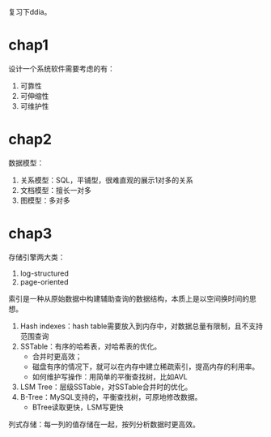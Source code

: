 复习下ddia。

# chap1
设计一个系统软件需要考虑的有：
1. 可靠性
2. 可伸缩性
3. 可维护性

# chap2
数据模型：
1. 关系模型：SQL，平铺型，很难直观的展示1对多的关系
2. 文档模型：擅长一对多
3. 图模型：多对多



# chap3 
存储引擎两大类：
1. log-structured
2. page-oriented

索引是一种从原始数据中构建辅助查询的数据结构，本质上是以空间换时间的思想。

1. Hash indexes：hash table需要放入到内存中，对数据总量有限制，且不支持范围查询
2. SSTable：有序的哈希表，对哈希表的优化。
   - 合并时更高效；
   - 磁盘有序的情况下，就可以在内存中建立稀疏索引，提高内存的利用率。
   - 如何维护写操作：用简单的平衡查找树，比如AVL
3. LSM Tree：层级SSTable，对SSTable合并时的优化。
4. B-Tree：MySQL支持的，平衡查找树，可原地修改数据。
   - BTree读取更快，LSM写更快

列式存储：每一列的值存储在一起，按列分析数据时更高效。





